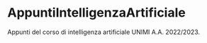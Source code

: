 # AppuntiIntelligenzaArtificiale

Appunti del corso di intelligenza artificiale UNIMI A.A. 2022/2023.

